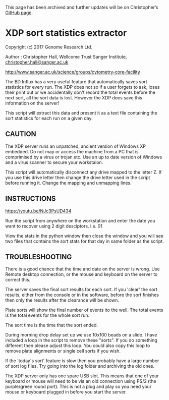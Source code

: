 This page has been archived and further updates will be on Christopher’s [GitHub page]( https://github.com/hally166/XDP-sort-statistics).

# XDP sort statistics extractor

Copyright (c) 2017 Genome Research Ltd.

Author : Christopher Hall, Wellcome Trust Sanger Institute, christopher.hall@sanger.ac.uk

http://www.sanger.ac.uk/science/groups/cytometry-core-facility

The BD Influx has a very useful feature that automatically saves sort statistics for every run.  The XDP does not so if a user forgets to ask, loses their print out or we accidentally don't record the total events before the next sort, all the sort data is lost.  However the XDP does save this information on the server!  

This script will extract this data and present it as a text file containing the sort statistics for each run on a given day.

## CAUTION
The XDP server runs an unpatched, ancient version of Windows XP embedded.  Do not map or access the machine from a PC that is comprimised by a virus or trojan etc.  Use an up to date version of Windows and a virus scanner to secure your workstaion.

This script will automatically disconnect any drive mapped to the letter Z.  If you use this drive letter then change the drive letter used in the script before running it.  Change the mapping and unmapping lines.

## INSTRUCTIONS

https://youtu.be/NJc3PsUD434

Run the script from anywhere on the workstation and enter the date you want to recover using 2 digit desciptors.  i.e. 01

View the stats in the python window then close the window and you will see two files that contains the sort stats for that day in same folder as the script.

## TROUBLESHOOTING

There is a good chance that the time and date on the server is wrong.  Use Remote desktop connection, or the mouse and keyboard on the server to correct this.

The server saves the final sort results for each sort.  If you 'clear' the sort results, either from the console or in the software, before the sort finishes then only the results after the clearance will be shown. 

Plate sorts will show the final number of events ito the well.  The total events is the total events for the whole sort run.

The sort time is the time that the sort ended.

During morning drop delay set up we use 10x100 beads on a slide.  I have included a loop in the script to remove these "sorts".  If you do something different then please adjust this loop. You could also copy this loop to remove plate alignments or single cell sorts if you wish.

If the 'today's sort' feature is slow then you probably have a large number of sort log files.  Try going into the log folder and archiving the old ones.

The XDP server only has one spare USB slot. This means that one of your keyboard or mouse will need to be via an old connection using PS/2 (the purple/green round port). This is not a plug and play so you need your mouse or keyboard plugged in before you start the server.
